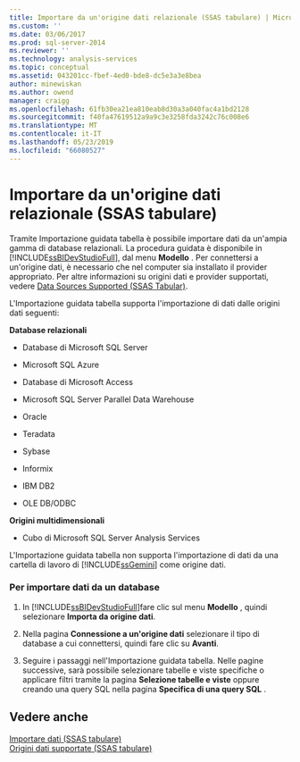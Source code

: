 ```yaml
---
title: Importare da un'origine dati relazionale (SSAS tabulare) | Microsoft Docs
ms.custom: ''
ms.date: 03/06/2017
ms.prod: sql-server-2014
ms.reviewer: ''
ms.technology: analysis-services
ms.topic: conceptual
ms.assetid: 043201cc-fbef-4ed0-bde8-dc5e3a3e8bea
author: minewiskan
ms.author: owend
manager: craigg
ms.openlocfilehash: 61fb30ea21ea810eab8d30a3a040fac4a1bd2128
ms.sourcegitcommit: f40fa47619512a9a9c3e3258fda3242c76c008e6
ms.translationtype: MT
ms.contentlocale: it-IT
ms.lasthandoff: 05/23/2019
ms.locfileid: "66080527"
---
```

# <a name="import-from-a-relational-data-source-ssas-tabular"></a>Importare da un'origine dati relazionale (SSAS tabulare)
  Tramite Importazione guidata tabella è possibile importare dati da un'ampia gamma di database relazionali. La procedura guidata è disponibile in [!INCLUDE[ssBIDevStudioFull](../includes/ssbidevstudiofull-md.md)], dal menu **Modello** . Per connettersi a un'origine dati, è necessario che nel computer sia installato il provider appropriato. Per altre informazioni su origini dati e provider supportati, vedere [Data Sources Supported &#40;SSAS Tabular&#41;](tabular-models/data-sources-supported-ssas-tabular.md).  
  
 L'Importazione guidata tabella supporta l'importazione di dati dalle origini dati seguenti:  
  
 **Database relazionali**  
  
-   Database di Microsoft SQL Server  
  
-   Microsoft SQL Azure  
  
-   Database di Microsoft Access  
  
-   Microsoft SQL Server Parallel Data Warehouse  
  
-   Oracle  
  
-   Teradata  
  
-   Sybase  
  
-   Informix  
  
-   IBM DB2  
  
-   OLE DB/ODBC  
  
 **Origini multidimensionali**  
  
-   Cubo di Microsoft SQL Server Analysis Services  
  
 L'Importazione guidata tabella non supporta l'importazione di dati da una cartella di lavoro di [!INCLUDE[ssGemini](../includes/ssgemini-md.md)] come origine dati.  
  
### <a name="to-import-data-from-a-database"></a>Per importare dati da un database  
  
1.  In [!INCLUDE[ssBIDevStudioFull](../includes/ssbidevstudiofull-md.md)]fare clic sul menu **Modello** , quindi selezionare **Importa da origine dati**.  
  
2.  Nella pagina **Connessione a un'origine dati** selezionare il tipo di database a cui connettersi, quindi fare clic su **Avanti**.  
  
3.  Seguire i passaggi nell'Importazione guidata tabella. Nelle pagine successive, sarà possibile selezionare tabelle e viste specifiche o applicare filtri tramite la pagina **Selezione tabelle e viste** oppure creando una query SQL nella pagina **Specifica di una query SQL** .  
  
## <a name="see-also"></a>Vedere anche  
 [Importare dati &#40;SSAS tabulare&#41;](import-data-ssas-tabular.md)   
 [Origini dati supportate &#40;SSAS tabulare&#41;](tabular-models/data-sources-supported-ssas-tabular.md)  
  
  
